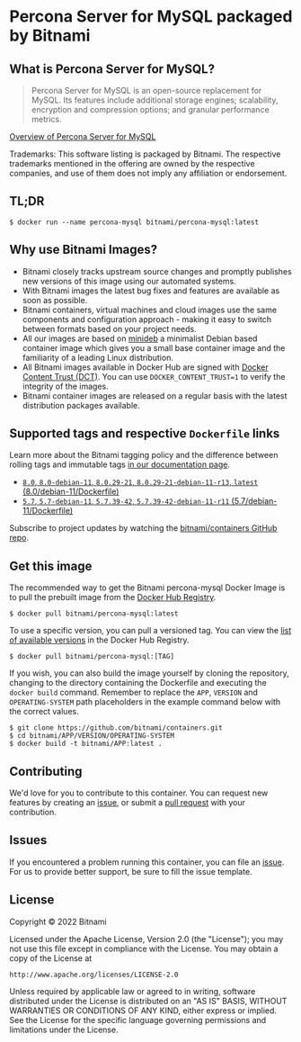 # Percona Server for MySQL packaged by Bitnami

## What is Percona Server for MySQL?

> Percona Server for MySQL is an open-source replacement for MySQL. Its features include additional storage engines; scalability, encryption and compression options; and granular performance metrics.

[Overview of Percona Server for MySQL](https://www.percona.com/software/mysql-database)

Trademarks: This software listing is packaged by Bitnami. The respective trademarks mentioned in the offering are owned by the respective companies, and use of them does not imply any affiliation or endorsement.

## TL;DR

```console
$ docker run --name percona-mysql bitnami/percona-mysql:latest
```

## Why use Bitnami Images?

* Bitnami closely tracks upstream source changes and promptly publishes new versions of this image using our automated systems.
* With Bitnami images the latest bug fixes and features are available as soon as possible.
* Bitnami containers, virtual machines and cloud images use the same components and configuration approach - making it easy to switch between formats based on your project needs.
* All our images are based on [minideb](https://github.com/bitnami/minideb) a minimalist Debian based container image which gives you a small base container image and the familiarity of a leading Linux distribution.
* All Bitnami images available in Docker Hub are signed with [Docker Content Trust (DCT)](https://docs.docker.com/engine/security/trust/content_trust/). You can use `DOCKER_CONTENT_TRUST=1` to verify the integrity of the images.
* Bitnami container images are released on a regular basis with the latest distribution packages available.

## Supported tags and respective `Dockerfile` links

Learn more about the Bitnami tagging policy and the difference between rolling tags and immutable tags [in our documentation page](https://docs.bitnami.com/tutorials/understand-rolling-tags-containers/).


* [`8.0`, `8.0-debian-11`, `8.0.29-21`, `8.0.29-21-debian-11-r13`, `latest` (8.0/debian-11/Dockerfile)](https://github.com/bitnami/containers/blob/main/bitnami/percona-mysql/8.0/debian-11/Dockerfile)
* [`5.7`, `5.7-debian-11`, `5.7.39-42`, `5.7.39-42-debian-11-r11` (5.7/debian-11/Dockerfile)](https://github.com/bitnami/containers/blob/main/bitnami/percona-mysql/5.7/debian-11/Dockerfile)

Subscribe to project updates by watching the [bitnami/containers GitHub repo](https://github.com/bitnami/containers).

## Get this image

The recommended way to get the Bitnami percona-mysql Docker Image is to pull the prebuilt image from the [Docker Hub Registry](https://hub.docker.com/r/bitnami/percona-mysql).

```console
$ docker pull bitnami/percona-mysql:latest
```

To use a specific version, you can pull a versioned tag. You can view the [list of available versions](https://hub.docker.com/r/bitnami/percona-mysql/tags/) in the Docker Hub Registry.

```console
$ docker pull bitnami/percona-mysql:[TAG]
```

If you wish, you can also build the image yourself by cloning the repository, changing to the directory containing the Dockerfile and executing the `docker build` command. Remember to replace the `APP`, `VERSION` and `OPERATING-SYSTEM` path placeholders in the example command below with the correct values.

```console
$ git clone https://github.com/bitnami/containers.git
$ cd bitnami/APP/VERSION/OPERATING-SYSTEM
$ docker build -t bitnami/APP:latest .
```

## Contributing

We'd love for you to contribute to this container. You can request new features by creating an [issue](https://github.com/bitnami/containers/issues), or submit a [pull request](https://github.com/bitnami/containers/pulls) with your contribution.

## Issues

If you encountered a problem running this container, you can file an [issue](https://github.com/bitnami/containers/issues/new/choose). For us to provide better support, be sure to fill the issue template.

## License

Copyright &copy; 2022 Bitnami

Licensed under the Apache License, Version 2.0 (the "License");
you may not use this file except in compliance with the License.
You may obtain a copy of the License at

    http://www.apache.org/licenses/LICENSE-2.0

Unless required by applicable law or agreed to in writing, software
distributed under the License is distributed on an "AS IS" BASIS,
WITHOUT WARRANTIES OR CONDITIONS OF ANY KIND, either express or implied.
See the License for the specific language governing permissions and
limitations under the License.
